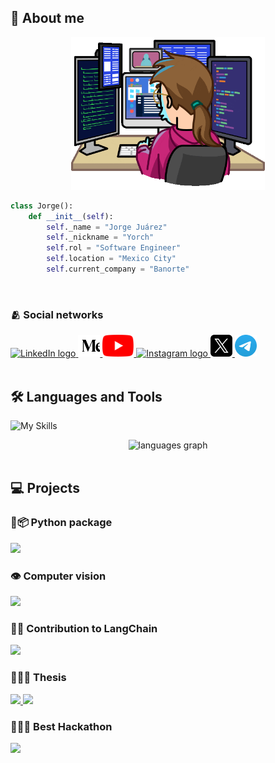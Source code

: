 <h2 align="left">👤 About me</h2>

<div align="center">
  <img width="310" src="./assets/dev.gif" alt="Developer GIF"/>
</div>

```python
class Jorge():
    def __init__(self):
        self._name = "Jorge Juárez"
        self._nickname = "Yorch"
        self.rol = "Software Engineer"
        self.location = "Mexico City"
        self.current_company = "Banorte"
```

<br>

<div align="left">
  <h3>🫂 Social networks</h3>
  <a href="https://linkedin.com/in/jorge-jrzz" target="_blank">
    <img src="https://skillicons.dev/icons?i=linkedin" 
    height="35" alt="LinkedIn logo"  />
  </a>
  <a href="https://medium.com/@jorgejrzz" target="_blank">
    <img src="./assets/medium_icon.svg"
    height="35" alt="Medium logo"  />
  </a>
  <a href="https://www.youtube.com/@jorge-jrzz" target="_blank">
    <img src="./assets/youtube_logo.png" 
    height="35" alt="youtube logo"  />
  </a>
  <a href="https://instagram.com/jorgejrzz" target="_blank">
    <img src="https://skillicons.dev/icons?i=instagram" 
    height="35" alt="Instagram logo"  />
  </a>
  <a href="https://x.com/jorge_jrzz" target="_blank">
    <img src="./assets/x_logo.svg" 
    height="35" alt="Instagram logo"  />
  </a>
  <a href="https://t.me/BAZKETO" target="_blank">
    <img src="./assets/telegram_logo.svg"
    height="35" alt="telegram logo"  />
  </a>
</div>

<br>

<h2 align="left"> 🛠 Languages and Tools</h2>

![My Skills](https://skillicons.dev/icons?i=python,java,js,dart,c,bash,aws,azure,gcp,mysql,mongodb,sqlite,redis,linux,docker,git,github,githubactions,react,flutter,spring,flask,latex,vscode,vite,vercel,raspberrypi,figma)

<div align="center">
  <img src="https://github-readme-stats.vercel.app/api/top-langs/?username=jorge-jrzz&layout=compact&hide=ShaderLab,VHDL,c%23" alt="languages graph"/>
</div>

<br>

<div align="left">
  <h2>💻 Projects</h2>

  <h3>🐍📦 Python package</h3>
  <a href="https://github.com/jorge-jrzz/Pynani">
    <img src="https://github-readme-stats.vercel.app/api/pin/?username=jorge-jrzz&repo=Pynani" />
  </a>

  <h3>👁️ Computer vision</h3>
  <a href="https://github.com/jorge-jrzz/ear_segmentation">
    <img src="https://github-readme-stats.vercel.app/api/pin/?username=jorge-jrzz&repo=ear_segmentation" />
  </a>

  <h3>🦜🔗 Contribution to LangChain</h3>
  <a href="https://github.com/langchain-ai/langchain-google/pull/688">
    <img src="https://github-readme-stats.vercel.app/api/pin/?username=langchain-ai&repo=langchain-google&show_owner=true" />
  </a>

  <h3>👨🏽‍🎓 Thesis</h3>
  <a href="https://github.com/jorge-jrzz/zolkin-frontend">
    <img src="https://github-readme-stats.vercel.app/api/pin/?username=jorge-jrzz&repo=zolkin-frontend" />
  </a>
  <a href="https://github.com/jorge-jrzz/zolkin-backend">
    <img src="https://github-readme-stats.vercel.app/api/pin/?username=jorge-jrzz&repo=zolkin-backend" />
  </a>

  <h3>🏊🏽‍♂️ Best Hackathon</h3>
  <a href="https://github.com/jorge-jrzz/Hackathon_SmartNorte">
    <img src="https://github-readme-stats.vercel.app/api/pin/?username=jorge-jrzz&repo=Hackathon_SmartNorte" />
  </a>
</div>
